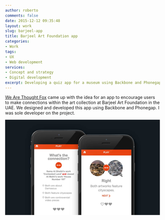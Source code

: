```yaml
---
author: roberto
comments: false
date: 2015-12-12 09:35:48
layout: work
slug: barjeel-app
title: Barjeel Art Foundation app
categories:
- Work
tags:
- UX
- Web development
services:
- Concept and strategy
- Digital development
excerpt: Developing a quiz app for a museum using Backbone and Phonegap
---
```


[We Are Thought Fox](http://wearethoughtfox.com) came up with the idea for an app to encourage users to make connections within the art collection at Barjeel Art Foundation in the UAE. We designed and developed this app using Backbone and Phonegap. I was sole developer on the project.

![Image showing the Barjeel app on an iPhone](/images/barjeel-app.jpg)




